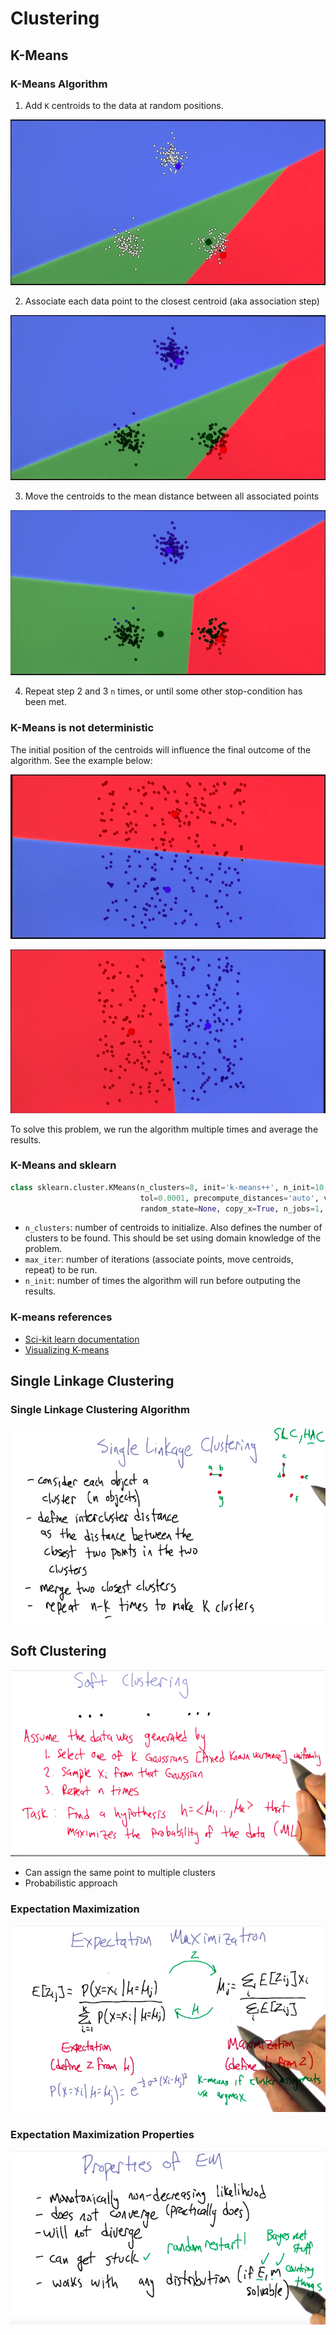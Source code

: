 # Clustering

## K-Means

### K-Means Algorithm

1. Add `K` centroids to the data at random positions.

![Add centroids](images/add-centroids.png)

2. Associate each data point to the closest centroid (aka association step)

![Associate step](images/associate-step.png)

3. Move the centroids to the mean distance between all associated points

![Move centroids](images/move-centroids.png)

4. Repeat step 2 and 3 `n` times, or until some other stop-condition has been met.

### K-Means is not deterministic

The initial position of the centroids will influence the final outcome of the algorithm. See the example below:

![uniform 1](images/uniform-1.png)

![uniform 2](images/uniform-2.png)

To solve this problem, we run the algorithm multiple times and average the results.

### K-Means and sklearn

```python
class sklearn.cluster.KMeans(n_clusters=8, init='k-means++', n_init=10, max_iter=300, 
                             tol=0.0001, precompute_distances='auto', verbose=0, 
                             random_state=None, copy_x=True, n_jobs=1, algorithm='auto')
```

- `n_clusters`: number of centroids to initialize. Also defines the number of clusters to be found. This should be set using domain knowledge of the problem.
- `max_iter`: number of iterations (associate points, move centroids, repeat) to be run.
- `n_init`: number of times the algorithm will run before outputing the results.

### K-means references
- [Sci-kit learn documentation](http://scikit-learn.org/stable/modules/generated/sklearn.cluster.KMeans.html)
- [Visualizing K-means](https://www.naftaliharris.com/blog/visualizing-k-means-clustering/)


## Single Linkage Clustering

### Single Linkage Clustering Algorithm

![Single Linkage Clustering](images/slc.png)

## Soft Clustering

![soft clustering](images/soft-clustering.png)

- Can assign the same point to multiple clusters
- Probabilistic approach

### Expectation Maximization

![Expectation Maximization formula](images/expectation-maximization.png)

### Expectation Maximization Properties

![Expectation Maximization Properties](images/em-properties.png)